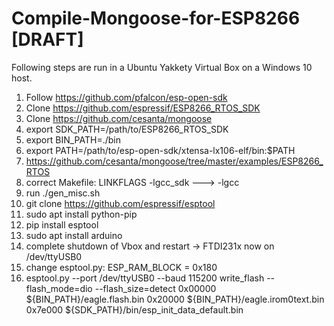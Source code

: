 # Compile-Mongoose-for-ESP8266 [DRAFT]

Following steps are run in a Ubuntu Yakkety Virtual Box on a Windows 10 host.

1. Follow https://github.com/pfalcon/esp-open-sdk
2. Clone https://github.com/espressif/ESP8266_RTOS_SDK
3. Clone https://github.com/cesanta/mongoose
4. export SDK_PATH=/path/to/ESP8266_RTOS_SDK
5. export BIN_PATH=./bin
6. export PATH=/path/to/esp-open-sdk/xtensa-lx106-elf/bin:$PATH
7. https://github.com/cesanta/mongoose/tree/master/examples/ESP8266_RTOS
8. correct Makefile: LINKFLAGS -lgcc_sdk ---> -lgcc
9. run ./gen_misc.sh 
10. git clone https://github.com/espressif/esptool
11. sudo apt install python-pip
12. pip install esptool
13. sudo apt install arduino
14. complete shutdown of Vbox and restart -> FTDI231x now on /dev/ttyUSB0
15. change esptool.py: ESP_RAM_BLOCK   = 0x180
16. esptool.py --port /dev/ttyUSB0 --baud 115200 write_flash --flash_mode=dio --flash_size=detect 0x00000 ${BIN_PATH}/eagle.flash.bin 0x20000 ${BIN_PATH}/eagle.irom0text.bin 0x7e000 ${SDK_PATH}/bin/esp_init_data_default.bin
